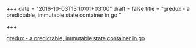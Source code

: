 +++
date = "2016-10-03T13:10:01+03:00"
draft = false
title = "gredux - a predictable, immutable state container in go "

+++

<p><a href="https://t.co/18hxW1kOTM">gredux - a predictable, immutable state container in go </a></p>
